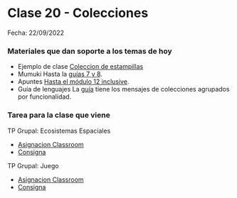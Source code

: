 # Clase 20 - Colecciones 

Fecha: 22/09/2022



### Materiales que dan soporte a los temas de hoy

* Ejemplo de clase [Coleccion de estampillas](https://github.com/wollok/ColeccionesEstampillas.git)
* Mumuki	 Hasta la [guías 7 y 8](https://mumuki.io/pdep-utn/chapters/437-programacion-con-objetos).
* Apuntes	 [Hasta el módulo 12 inclusive](https://sites.google.com/site/paradigmasdeprogramacion/material/apuntes).
* Guía de lenguajes	 La [guía](https://docs.google.com/document/d/e/2PACX-1vTlLkakSbp6ubcIq00PU4-Z96tg8CUSc8bO793_uftmiGjfkSn7Ug-F_y0-ieIWG6aWfuoHLJrRL8Fd/pub) tiene los mensajes de colecciones agrupados por funcionalidad.


### Tarea para la clase que viene

TP Grupal: Ecosistemas Espaciales
* [Asignacion Classroom](https://classroom.github.com/a/cePUn0i9)
* [Consigna](https://docs.google.com/document/d/16nCOx3Nvm_E-c6FRQ2669CQnNoALWToFUBMsJY12Rzw/edit?usp=sharing)

TP Grupal: Juego
* [Asignacion Classroom](https://classroom.github.com/a/BmmsZ8dF)
* [Consigna](https://docs.google.com/document/d/1e3oZyCJD0-c55gTmNZG72RpOFEAEt-4gKqzKgdMVI_w/edit?usp=drivesdk)
